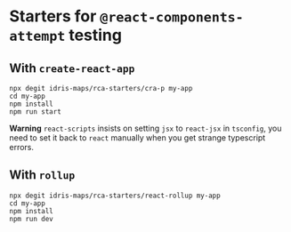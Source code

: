 # Starters for `@react-components-attempt` testing

## With `create-react-app`

```
npx degit idris-maps/rca-starters/cra-p my-app
cd my-app
npm install
npm run start
```

**Warning** `react-scripts` insists on setting `jsx` to `react-jsx` in `tsconfig`, you need to set it back to `react` manually when you get strange typescript errors.

## With `rollup`

```
npx degit idris-maps/rca-starters/react-rollup my-app
cd my-app
npm install
npm run dev
```
